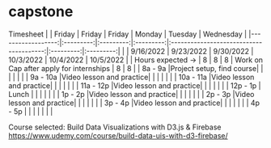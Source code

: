 # capstone

Timesheet
|                   |   Friday  |   Friday  |   Friday  |                  Monday                 |  Tuesday  | Wednesday |
|------------------:|:---------:|:---------:|:---------:|:---------------------------------------:|:---------:|:---------:|
|                   | 9/16/2022 | 9/23/2022 | 9/30/2022 |                10/3/2022                | 10/4/2022 | 10/5/2022 |
| Hours expected -> |     8     |     8     |     8     | Work on Cap after apply for internships |     8     |     8     |
|           8a - 9a |Project setup, find course|           |           |                                         |           |           |
|          9a - 10a |Video lesson and practice|           |           |                                         |           |           |
|         10a - 11a |Video lesson and practice|           |           |                                         |           |           |
|         11a - 12p |Video lesson and practice|           |           |                                         |           |           |
|          12p - 1p |      Lunch     |           |           |                                         |           |           |
|           1p - 2p |Video lesson and practice|           |           |                                         |           |           |
|           2p - 3p |Video lesson and practice|           |           |                                         |           |           |
|           3p - 4p |Video lesson and practice|           |           |                                         |           |           |
|           4p - 5p |           |           |           |                                         |           |           |

Course selected: Build Data Visualizations with D3.js & Firebase https://www.udemy.com/course/build-data-uis-with-d3-firebase/